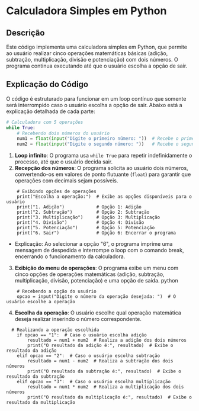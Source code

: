 # Calculadora Simples em Python

## Descrição
Este código implementa uma calculadora simples em Python, que permite ao usuário realizar cinco operações matemáticas básicas (adição, subtração, multiplicação, divisão e potenciação) com dois números. O programa continua executando até que o usuário escolha a opção de sair.

## Explicação do Código

O código é estruturado para funcionar em um loop contínuo que somente será interrompido caso o usuário escolha a opção de sair. Abaixo está a explicação detalhada de cada parte:

```python
# Calculadora com 5 operações
while True:
    # Recebendo dois números do usuário
    num1 = float(input("Digite o primeiro número: "))  # Recebe o primeiro número e o converte para ponto flutuante
    num2 = float(input("Digite o segundo número: "))   # Recebe o segundo número e o converte para ponto flutuante
```

1. **Loop infinito**: O programa usa `while True` para repetir indefinidamente o processo, até que o usuário decida sair.
2. **Recepção dos números**: O programa solicita ao usuário dois números, convertendo-os em valores de ponto flutuante (`float`) para garantir que operações com decimais sejam possíveis.
```
    # Exibindo opções de operações
    print("Escolha a operação:")  # Exibe as opções disponíveis para o usuário
    print("1. Adição")            # Opção 1: Adição
    print("2. Subtração")         # Opção 2: Subtração
    print("3. Multiplicação")     # Opção 3: Multiplicação
    print("4. Divisão")           # Opção 4: Divisão
    print("5. Potenciação")       # Opção 5: Potenciação
    print("6. Sair")              # Opção 6: Encerrar o programa
```
- Explicação: Ao selecionar a opção "6", o programa imprime uma mensagem de despedida e interrompe o loop com o comando break, encerrando o funcionamento da calculadora.

3. **Exibição do menu de operações**: O programa exibe um menu com cinco opções de operações matemáticas (adição, subtração, multiplicação, divisão, potenciação) e uma opção de saída.
python
```
    # Recebendo a opção do usuário
    opcao = input("Digite o número da operação desejada: ")  # O usuário escolhe a operação
```
4. **Escolha da operação**: O usuário escolhe qual operação matemática deseja realizar inserindo o número correspondente.
```
  # Realizando a operação escolhida
    if opcao == "1":  # Caso o usuário escolha adição
        resultado = num1 + num2  # Realiza a adição dos dois números
        print("O resultado da adição é:", resultado)  # Exibe o resultado da adição
    elif opcao == "2":  # Caso o usuário escolha subtração
        resultado = num1 - num2  # Realiza a subtração dos dois números
        print("O resultado da subtração é:", resultado)  # Exibe o resultado da subtração
    elif opcao == "3":  # Caso o usuário escolha multiplicação
        resultado = num1 * num2  # Realiza a multiplicação dos dois números
        print("O resultado da multiplicação é:", resultado)  # Exibe o resultado da multiplicação

```

